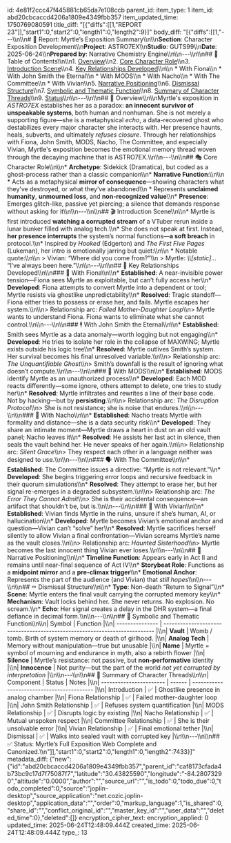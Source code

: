id: 4e81f2ccc47f445881cb65da7e108ccb
parent_id: 
item_type: 1
item_id: abd20cbcaccd4206a1809e4349fbb357
item_updated_time: 1750769080591
title_diff: "[{\"diffs\":[[1,\"REPORT 23\"]],\"start1\":0,\"start2\":0,\"length1\":0,\"length2\":9}]"
body_diff: "[{\"diffs\":[[1,\"---\\\n\\\n# 📘 Report: Myrtle’s Exposition Summary\\\n\\\n**Section**: Character Exposition Development\\\n**Project**: ASTRO7EX\\\n**Studio**: GUTS99\\\n**Date**: 2025-06-24\\\n**Prepared by**: Narrative Chemistry Engine\\\n\\\n---\\\n\\\n## 📓 Table of Contents\\\n\\\n1. [Overview](#overview)\\\n2. [Core Character Role](#core-character-role)\\\n3. [Introduction Scene](#introduction-scene)\\\n4. [Key Relationships Developed](#key-relationships-developed)\\\n\\\n   * With Fiona\\\n   * With John Smith the Eternal\\\n   * With MODS\\\n   * With Nacho\\\n   * With The Committee\\\n   * With Vivian\\\n5. [Narrative Positioning](#narrative-positioning)\\\n6. [Dismissal Structure](#dismissal-structure)\\\n7. [Symbolic and Thematic Function](#symbolic-and-thematic-function)\\\n8. [Summary of Character Threads](#summary-of-character-threads)\\\n9. [Status](#status)\\\n\\\n---\\\n\\\n## 🧠 Overview\\\n\\\nMyrtle's exposition in *ASTRO7EX* establishes her as a paradox: **an innocent survivor of unspeakable systems**, both human and nonhuman. She is not merely a supporting figure—she is a metaphysical *echo*, a data-recovered ghost who destabilizes every major character she interacts with. Her presence haunts, heals, subverts, and ultimately *refuses closure*. Through her relationships with Fiona, John Smith, MODS, Nacho, The Committee, and especially Vivian, Myrtle's exposition becomes the emotional memory thread woven through the decaying machine that is ASTRO7EX.\\\n\\\n---\\\n\\\n## 🎭 Core Character Role\\\n\\\n* **Archetype**: Sidekick (Dramatica), but coded as a ghost-process rather than a classic companion\\\n* **Narrative Function**:\\\n\\\n  * Acts as a metaphysical **mirror of consequence**—showing characters what they’ve destroyed, or what they’ve abandoned\\\n  * Represents **unclaimed humanity**, **unmourned loss**, and **non-recognized value**\\\n* **Presence**: Emerges glitch-like, passive yet piercing; a silence that demands response without asking for it\\\n\\\n---\\\n\\\n## 🎬 Introduction Scene\\\n\\\n* Myrtle is first introduced **watching a corrupted stream** of a VTuber rerun inside a lunar bunker filled with analog tech.\\\n* She does not speak at first. Instead, **her presence interrupts** the system’s normal functions—**a soft breach** in protocol.\\\n* Inspired by *Hooked* (Edgerton) and *The First Five Pages* (Lukeman), her intro is emotionally jarring but quiet:\\\n\\\n  * Notable quote:\\\n\\\n    > Vivian: “Where did you come from?”\\\n    > Myrtle: *\\\\[static]...* “I’ve always been here.”\\\n\\\n---\\\n\\\n## 🔗 Key Relationships Developed\\\n\\\n### 🔪 With Fiona\\\n\\\n* **Established**: A near-invisible power tension—Fiona sees Myrtle as exploitable, but can’t fully access her\\\n* **Developed**: Fiona attempts to convert Myrtle into a dependent or tool; Myrtle resists via ghostlike unpredictability\\\n* **Resolved**: Tragic standoff—Fiona either tries to possess or erase her, and fails. Myrtle escapes her system.\\\n\\\n> Relationship arc: *Failed Mother-Daughter Loop*\\\n> Myrtle wants to understand Fiona. Fiona wants to eliminate what she cannot control.\\\n\\\n---\\\n\\\n### 🕴️ With John Smith the Eternal\\\n\\\n* **Established**: Smith sees Myrtle as a data anomaly—worth logging but not engaging\\\n* **Developed**: He tries to isolate her role in the collapse of MAXWING; Myrtle exists outside his logic tree\\\n* **Resolved**: Myrtle outlives Smith’s system. Her survival becomes his final unresolved variable.\\\n\\\n> Relationship arc: *The Unquantifiable Ghost*\\\n> Smith’s downfall is the result of ignoring what doesn’t compute.\\\n\\\n---\\\n\\\n### 🤖 With MODS\\\n\\\n* **Established**: MODS identify Myrtle as an unauthorized process\\\n* **Developed**: Each MOD reacts differently—some ignore, others attempt to delete, one tries to study her\\\n* **Resolved**: Myrtle infiltrates and rewrites a line of their base code. Not by hacking—but by **persisting**.\\\n\\\n> Relationship arc: *The Disruption Protocol*\\\n> She is not resistance; she is noise that endures.\\\n\\\n---\\\n\\\n### 💼 With Nacho\\\n\\\n* **Established**: Nacho treats Myrtle with formality and distance—she is a data security risk\\\n* **Developed**: They share an intimate moment—Myrtle draws a heart in dust on an old vault panel; Nacho leaves it\\\n* **Resolved**: He assists her last act in silence, then seals the vault behind her. He never speaks of her again.\\\n\\\n> Relationship arc: *Silent Grace*\\\n> They respect each other in a language neither was designed to use.\\\n\\\n---\\\n\\\n### 🗣 With The Committee\\\n\\\n* **Established**: The Committee issues a directive: “Myrtle is not relevant.”\\\n* **Developed**: She begins triggering error loops and recursive feedback in their quorum simulations\\\n* **Resolved**: They attempt to erase her, but her signal re-emerges in a degraded subsystem.\\\n\\\n> Relationship arc: *The Error They Cannot Admit*\\\n> She is their accidental consequence—an artifact that shouldn’t be, but is.\\\n\\\n---\\\n\\\n### 🧍 With Vivian\\\n\\\n* **Established**: Vivian finds Myrtle in the ruins, unsure if she’s human, AI, or hallucination\\\n* **Developed**: Myrtle becomes Vivian’s emotional anchor and question—Vivian can’t “solve” her\\\n* **Resolved**: Myrtle sacrifices herself silently to allow Vivian a final confrontation—Vivian screams Myrtle’s name as the vault closes.\\\n\\\n> Relationship arc: *Haunted Sisterhood*\\\n> Myrtle becomes the last innocent thing Vivian ever loses.\\\n\\\n---\\\n\\\n## 📐 Narrative Positioning\\\n\\\n* **Timeline Function**: Appears early in Act II and remains until near-final sequence of Act IV\\\n* **Storybeat Role**: Functions as a **midpoint mirror** and a **pre-climax trigger**\\\n* **Emotional Anchor**: Represents the part of the audience (and Vivian) that *still hopes*\\\n\\\n---\\\n\\\n## ⚰️ Dismissal Structure\\\n\\\n* **Type**: Non-death “Return to Signal”\\\n* **Scene**: Myrtle enters the final vault carrying the corrupted memory key\\\n* **Mechanism**: Vault locks behind her. She never returns. No explosion. No scream.\\\n* **Echo**: Her signal creates a delay in the DHR system—a final defiance in decimal form.\\\n\\\n---\\\n\\\n## 🧿 Symbolic and Thematic Function\\\n\\\n| Symbol          | Function                                                                   |\\\n| --------------- | -------------------------------------------------------------------------- |\\\n| **Vault**       | Womb / tomb. Birth of system memory or death of girlhood.                  |\\\n| **Analog Tech** | Memory without manipulation—true but unusable                              |\\\n| **Name**        | Myrtle = symbol of mourning and endurance in myth, also a rebirth flower   |\\\n| **Silence**     | Myrtle’s resistance: not passive, but **non-performative** identity        |\\\n| **Innocence**   | Not purity—but the part of the world *not yet corrupted by interpretation* |\\\n\\\n---\\\n\\\n## 🧩 Summary of Character Threads\\\n\\\n| Component               | Status | Notes                                      |\\\n| ----------------------- | ------ | ------------------------------------------ |\\\n| Introduction            | ✅      | Ghostlike presence in analog chamber       |\\\n| Fiona Relationship      | ✅      | Failed mother-daughter loop                |\\\n| John Smith Relationship | ✅      | Refuses system quantification              |\\\n| MODS Relationship       | ✅      | Disrupts logic by existing                 |\\\n| Nacho Relationship      | ✅      | Mutual unspoken respect                    |\\\n| Committee Relationship  | ✅      | She is their unsolvable error              |\\\n| Vivian Relationship     | ✅      | Final emotional tether                     |\\\n| Dismissal               | ✅      | Walks into sealed vault with corrupted key |\\\n\\\n---\\\n\\\n## ✅ Status: Myrtle’s Full Exposition Web Complete and Canonized.\\\n\"]],\"start1\":0,\"start2\":0,\"length1\":0,\"length2\":7433}]"
metadata_diff: {"new":{"id":"abd20cbcaccd4206a1809e4349fbb357","parent_id":"caf8173cfada4b73bc9c17d7f75087f7","latitude":"30.43825590","longitude":"-84.28073290","altitude":"0.0000","author":"","source_url":"","is_todo":0,"todo_due":0,"todo_completed":0,"source":"joplin-desktop","source_application":"net.cozic.joplin-desktop","application_data":"","order":0,"markup_language":1,"is_shared":0,"share_id":"","conflict_original_id":"","master_key_id":"","user_data":"","deleted_time":0},"deleted":[]}
encryption_cipher_text: 
encryption_applied: 0
updated_time: 2025-06-24T12:48:09.444Z
created_time: 2025-06-24T12:48:09.444Z
type_: 13